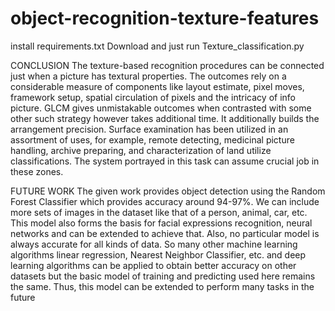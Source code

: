 # object-recognition-texture-features
install requirements.txt
Download and just run Texture_classification.py


CONCLUSION
The texture-based recognition procedures can be connected just when a picture
has textural properties. The outcomes rely on a considerable measure of
components like layout estimate, pixel moves, framework setup, spatial
circulation of pixels and the intricacy of info picture. GLCM gives unmistakable
outcomes when contrasted with some other such strategy however takes
additional time. It additionally builds the arrangement precision. Surface
examination has been utilized in an assortment of uses, for example, remote
detecting, medicinal picture handling, archive preparing, and characterization
of land utilize classifications. The system portrayed in this task can assume
crucial job in these zones.

FUTURE WORK
The given work provides object detection using the Random Forest Classifier
which provides accuracy around 94-97%. We can include more sets of images
in the dataset like that of a person, animal, car, etc. This model also forms the
basis for facial expressions recognition, neural networks and can be extended to
achieve that. Also, no particular model is always accurate for all kinds of data.
So many other machine learning algorithms linear regression, Nearest Neighbor
Classifier, etc. and deep learning algorithms can be applied to obtain better
accuracy on other datasets but the basic model of training and predicting used
here remains the same. Thus, this model can be extended to perform many tasks
in the future
